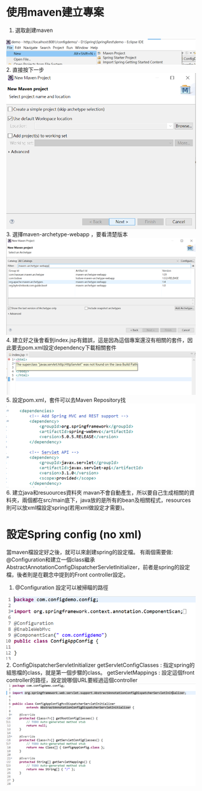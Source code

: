 #  使用maven建立專案
  
  
1. 選取創建maven
<img src="./picture/createproject/createmaven1.png">
2. 直接按下一步
<img src="./picture/createproject/createmaven2.png">
3. 選擇maven-archetype-webapp ，要看清楚版本
<img src="./picture/createproject/createmaven3.png">
4. 建立好之後會看到index.jsp有錯誤，這是因為這個專案還沒有相關的套件，因此要去pom.xml設定dependency下載相關套件
<img src="./picture/createproject/createmaven4.png">
5. 設定pom.xml，套件可以去Maven Repository找
<img src="./picture/createproject/createmaven5.png">
6. 建立java和resuources資料夾
mavan不會自動產生，所以要自己生成相關的資料夾，兩個都在src/main底下，java放的是所有的bean及相關程式，resources則可以放xml檔設定spring(若用xml做設定才需要)。

# 設定Spring config (no xml)
當maven檔設定好之後，就可以來創建spring的設定檔。
有兩個需要做: 
@Configuration和建立一個class繼承AbstractAnnotationConfigDispatcherServletInitializer，前者是spring的設定檔，後者則是在觀念中提到的Front controller設定。

1. @Configuration
設定可以被掃瞄的路徑
<img src="./picture/createproject/config1.png">
2. ConfigDispatcherServletInitializer
getServletConfigClasses : 指定spring的組態檔的class，就是第一個步驟的class。
getServletMappings : 設定這個front controller的路徑，設定說哪個URL要經過這個controller
<img src="./picture/createproject/config2.png">

